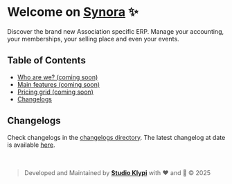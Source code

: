 # Welcome on <span style="text-decoration: underline;">Synora</span> ✨
Discover the brand new Association specific ERP. Manage your accounting, your memberships, your selling place and even your events.

## Table of Contents
- [Who are we? (coming soon)]()
- [Main features (coming soon)]()
- [Pricing grid (coming soon)]()
- [Changelogs](#changelogs)

## Changelogs
Check changelogs in the [changelogs directory](/changelogs). The latest changelog at date is available [here](/changelogs/2025-02-25.md).
<br>
<br>
<br>

> Developed and Maintained by [**Studio Klypi**](https://github.com/Studio-Klypi) with ❤️ and 🤪 &copy; 2025
